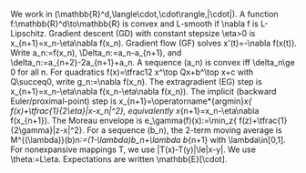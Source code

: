 We work in (\mathbb{R}^d,\langle\cdot,\cdot\rangle,\|\cdot\|). A function f:\mathbb{R}^d\to\mathbb{R} is convex and L-smooth if \nabla f is L-Lipschitz. Gradient descent (GD) with constant stepsize \eta>0 is x_{n+1}=x_n-\eta\nabla f(x_n). Gradient flow (GF) solves x'(t)=-\nabla f(x(t)). Write a_n:=f(x_n), \Delta_n:=a_n-a_{n+1}, and \delta_n:=a_{n+2}-2a_{n+1}+a_n. A sequence (a_n) is convex iff \delta_n\ge 0 for all n. For quadratics f(x)=\tfrac12 x^\top Qx+b^\top x+c with Q\succeq0, write g_n:=\nabla f(x_n). The extragradient (EG) step is x_{n+1}=x_n-\eta\nabla f(x_n-\eta\nabla f(x_n)). The implicit (backward Euler/proximal-point) step is x_{n+1}=\operatorname*{argmin}_x\{ f(x)+\tfrac{1}{2\eta}\|x-x_n\|^2\}, equivalently x_{n+1}=x_n-\eta\nabla f(x_{n+1}). The Moreau envelope is e_\gamma(f)(x):=\min_z\{ f(z)+\tfrac{1}{2\gamma}\|z-x\|^2\}. For a sequence (b_n), the 2-term moving average is M^{(\lambda)}(b)_n:=(1-\lambda)b_n+\lambda b_{n+1} with \lambda\in[0,1]. For nonexpansive mappings T, we use \|T(x)-T(y)\|\le\|x-y\|. We use \theta:=L\eta. Expectations are written \mathbb{E}[\cdot].